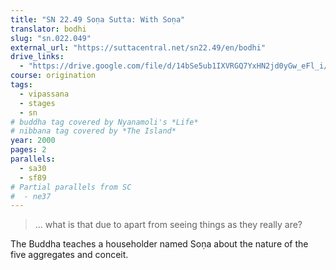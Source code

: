 ```yaml
---
title: "SN 22.49 Soṇa Sutta: With Soṇa"
translator: bodhi
slug: "sn.022.049"
external_url: "https://suttacentral.net/sn22.49/en/bodhi"
drive_links:
  - "https://drive.google.com/file/d/14bSe5ub1IXVRGQ7YxHN2jd0yGw_eFl_i/view?usp=drivesdk"
course: origination
tags:
  - vipassana
  - stages
  - sn
# buddha tag covered by Nyanamoli's *Life*
# nibbana tag covered by *The Island*
year: 2000
pages: 2
parallels:
  - sa30
  - sf89
# Partial parallels from SC
#  - ne37
---
```


> ... what is that due to apart from seeing things as they really are?

The Buddha teaches a householder named Soṇa about the nature of the five aggregates and conceit.
